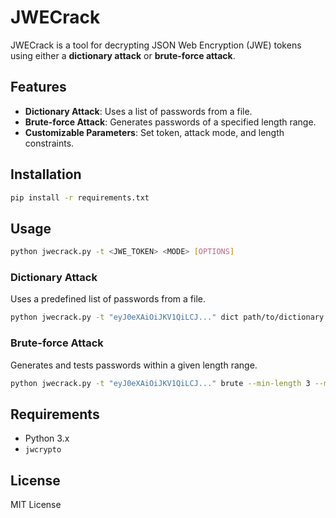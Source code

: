 # JWECrack

JWECrack is a tool for decrypting JSON Web Encryption (JWE) tokens using either a **dictionary attack** or **brute-force attack**.

## Features
- **Dictionary Attack**: Uses a list of passwords from a file.
- **Brute-force Attack**: Generates passwords of a specified length range.
- **Customizable Parameters**: Set token, attack mode, and length constraints.

## Installation
```bash
pip install -r requirements.txt
```

## Usage
```bash
python jwecrack.py -t <JWE_TOKEN> <MODE> [OPTIONS]
```

### Dictionary Attack
Uses a predefined list of passwords from a file.
```bash
python jwecrack.py -t "eyJ0eXAiOiJKV1QiLCJ..." dict path/to/dictionary.txt
```

### Brute-force Attack
Generates and tests passwords within a given length range.
```bash
python jwecrack.py -t "eyJ0eXAiOiJKV1QiLCJ..." brute --min-length 3 --max-length 6
```

## Requirements
- Python 3.x
- `jwcrypto`

## License
MIT License

